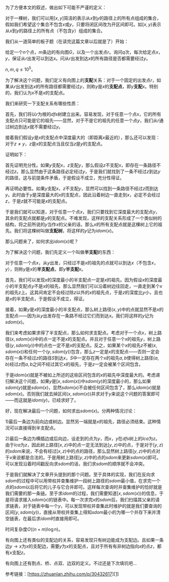 为了方便本文的叙述，做出如下可能不严谨的定义：

对于一棵树，我们可以用$[x,y]$简洁的表示从$x$到$y$的路径上的所有点组成的集合，假如我们希望这个集合不包含$x$或$y$，只要将闭区间改为开区间即可。如$[x,y)$表示从$x$到$y$的路径上的所有点（不包含$y$）组成的集合。

我们从一道简单的板子题（在读完这篇文章以后就是了）开始：

给定一个$n$个点，$m$条边的有向图$G$，以及一个出发点$r$。询问$q$次，每次给定点$x$，$y$，保证从$r$出发可以到达$x$。问从$r$出发到达$x$的所有路径是否都需要经过$y$。

$n,m,q\leq 10^5$。

为了解决这个问题，我们定义有向图上的**支配**关系：对于一个固定的出发点$r$，如果从$r$出发到达$x$的所有路径都需要经过$y$，则称$y$是$x$的**支配点**，即$y$**支配**$x$。特别的，我们认为$x$不是$x$的支配点。

我们来研究一下支配关系有哪些性质：

首先，我们将以$r$为根的$dfs$树建立出来。容易发现，对于任意一个点$x$，它的所有支配点只可能是它的祖先——显然，对于不是它的祖先的任意一个点$y$，我们从$r$通过树边到达$x$就不需要经过$y$。

接着我们假设$y$是$x$的支配点中深度最大的（即距离$x$最近的），那么还可以发现：对于$z\neq y$，$z$是$x$的支配点当且仅当$z$是$y$的支配点。

证明如下：

首先证明充分性。如果$y$支配$x$，$z$支配$y$，那么假设$z$不支配$x$，即存在一条路径不经过$z$。那么显然由于这条路径必定经过$y$，于是我们就找到了一条不经过$z$到达$y$的路径，这与前提条件矛盾，于是假设不成立，充分性得证。

再证明必要性。如果$y$支配$x$，$z$不支配$y$，显然可以找到一条路径不经过$z$而到达$y$。此时由于$y$是深度最大的$x$的支配点，因此沿着树边一直走到$x$，必定不会经过$z$，于是$z$就不可能是$x$的支配点。

于是我们就可以知道，对于任意一个点$x$，我们只要找到它深度最大的支配点$y$，其余的支配点就都是$y$的支配点。不难发现，这样的支配关系形成了一个类似树的结构，将之前所说的$y$当作$x$的父亲的话，那么$x$的所有支配点就是这棵树上它的祖先。我们将这棵树叫做**支配树**，将这样的$y$记为$idom(x)$。

那么问题来了，如何求出$idom(x)$呢？

为了解决这个问题，我们先定义一个叫做**半支配**的东西：

对于任意一个点$x$，从$y$出发，只经过不是$x$的祖先的点就可以到达$x$（不包含$x$，$y$），则称$y$是$x$的**半支配点**，即$y$**半支配**$x$。

首先，我们可以发现$x$的深度最小的半支配点一定是$x$的祖先。因为假设$x$的深度最小的半支配点$y$不是$x$的祖先，那么显然我们可以沿着树边往回走，一直走到某个$x$的祖先$z$上。这其间肯定不会经过除$z$以外的$x$的祖先点，于是$z$的深度比$y$小，且也是$x$的半支配点，于是假设不成立，得证。

接着，如果$y$是$x$的深度最小的半支配点，那么树上路径$(x,y)$中的点就显然不是$x$的支配点——因为从$y$出发存在一条路不经过它们而到达$x$。我们将这样的$y$记为$sdom(x)$。

我们来考虑如果求得了半支配点，那么如何求支配点。考虑对于一个点$x$，树上路径$(x,sdom(x))$中的点一定不是$x$的支配点。并且对于任意一个$x$的祖先$y$，树上路径$(y,sdom(y))$中的点也一定不是$x$的支配点。反之，如果某个$x$的祖先$z$不被$(x,sdom(x))$和任何一个$(y,sdom(y))$包含，那么$z$一定是$x$的支配点——否则一定会存在一条不经过$z$的路径$S$到达$x$，$S$中一定存在两个$x$的祖先$a,b$使得树上路径$(a,b)$经过$z$而$a,b$之间不经过其它$x$的祖先，于是$z$一定会被某个区间包含。

于是$idom(x)$就是不被如上所述的这些区间包含的$x$的祖先中深度最大的。考虑递归解决这个问题，如果$y$是$[x,sdom(x))$中$sdom(y)$的深度最小的，那么如果$sdom(y)$就是$sdom(x)$，显然$sdom(x)$不会被任何区间包含了，那么$idom(x)$就是$sdom(x)$。否则我们就去掉区间$(x,sdom(x))$并求对于$y$来说这个问题的答案即可——而这就是$idom(y)$，已经求好了。

好，现在解决最后一个问题，如何求出$sdom(x)$。分两种情况讨论：

$1)$最后一条边为前向边或树边。显然另一端就是$x$的祖先，路径必须结束。这种情况可以直接得到半支配点。

$2)$最后一条边为横插边或后向边，设走到的点为$y$，而$x$，$y$在$dfs$树上的$lca$为$z$。由于$lca$为$z$，因此树上路径$[x,z)$中的点一定无法到达$[y,z)$中的点，于是对于$[y,z)$的$sdom$来说，不会有经过$[x,z)$中的点的路径，那么显然树上路径$[y,z)$中的点对于$x$来说都是合法的。于是用树上路径$[y,z)$中的点的$sdom$来更新$sdom(x)$即可。可以发现沿着时间戳反向求$sdom$的话，我们求$sdom$的顺序就不会冲突。

于是我们就解决了文章开头提到的那个问题。至于具体的实现，我们在反向求$sdom$的过程中可以用带权并查集维护一段树上路径的$sdom$最小值，在求完一个点的$sdom$以后将它的儿子与它合并即可。这样每次查询时并查集维护的恰好就是我们需要的那一条链。至于求$idom$的过程，我们需要知道$[x,sdom(x))$的信息，于是将请求接入$sdom(x)$的链表中。每一次求完$x$的$sdom$后，我们扫描其父亲的请求链表，对于链表中每一个$y$，可以发现带权并查集此时维护的就是我们要查询的区间$[y,sdom(y))$，直接从带权并查集上得知$sdom$最小的为哪一个并存下来并清空链表，在最后求$idom$时直接用即可。

时间复杂度$O((n+m)\log n)$。

有向图上还有类似的支配边的关系，容易发现只有树边能成为支配边。且如果一条边$y\to x$为$x$的支配边，需要$y$为$x$的支配点，且对于所有有非树边指向$x$的点$z$，都有$x$支配$z$。

有向图上还有割点、桥、点双、边双的定义。不过还是下次填坑吧...

参考链接：[https://zhuanlan.zhihu.com/p/30432617][1]

